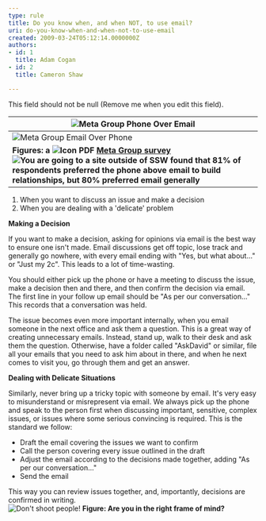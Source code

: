 ```yaml
---
type: rule
title: Do you know when, and when NOT, to use email?
uri: do-you-know-when-and-when-not-to-use-email
created: 2009-03-24T05:12:14.0000000Z
authors:
- id: 1
  title: Adam Cogan
- id: 2
  title: Cameron Shaw

---
```


 This field should not be null (Remove me when you edit this field). 

| ![Meta Group Phone Over Email](/Standards/Communication/RulesToBetterEmail/PublishingImages/MetaGroupPhoneOverEmail.gif)  |
| --- |
| ![Meta Group Email Over Phone](/Standards/Communication/RulesToBetterEmail/PublishingImages/MetaGroupEmailOverPhone.gif)  |
| **Figures: a ![Icon PDF](http&#58;//www.ssw.com.au/ssw/Images/IconPdf.gif) [Meta Group survey](http&#58;//www.ssw.com.au/ssw/Redirect/SSWUpdate/0304MetagroupUsersPreferEmailPDFReport.htm) **![You are going to a site outside of SSW](http&#58;//www.ssw.com.au/ssw/Images/LeaveSite.gif)** found that 81% of respondents preferred the phone above email to build relationships, but 80% preferred email generally**  |


1. When you want to discuss an issue and make a decision
2. When you are dealing with a 'delicate' problem


**Making a Decision**

If you want to make a decision, asking for opinions via email is the best way to ensure one isn't made. Email discussions get off topic, lose track and generally go nowhere, with every email ending with "Yes, but what about..." or "Just my 2c". This leads to a lot of time-wasting.

You should either pick up the phone or have a meeting to discuss the issue, make a decision then and there, and then confirm the decision via email. The first line in your follow up email should be "As per our conversation..." This records that a conversation was held.

The issue becomes even more important internally, when you email someone in the next office and ask them a question. This is a great way of creating unnecessary emails. Instead, stand up, walk to their desk and ask them the question. Otherwise, have a folder called "AskDavid" or similar, file all your emails that you need to ask him about in there, and when he next comes to visit you, go through them and get an answer.

**Dealing with Delicate Situations**

Similarly, never bring up a tricky topic with someone by email. It's very easy to misunderstand or misrepresent via email. We always pick up the phone and speak to the person first when discussing important, sensitive, complex issues, or issues where some serious convincing is required. This is the standard we follow:

- Draft the email covering the issues we want to confirm
- Call the person covering every issue outlined in the draft
- Adjust the email according to the decisions made together, adding "As per our conversation..."
- Send the email

This way you can review issues together, and, importantly, decisions are confirmed in writing.  
![Don't shoot people!](/Standards/Communication/RulesToBetterEmail/PublishingImages/pic38-KeepDrasticThingsForImportantThings.gif) 
**Figure: Are you in the right frame of mind?**

